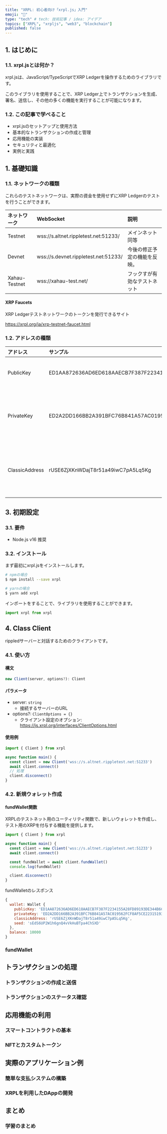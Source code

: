 ```yaml
---
title: "XRPL: 初心者向け「xrpl.js」入門"
emoji: "🙆"
type: "tech" # tech: 技術記事 / idea: アイデア
topics: ["XRPL", "xrpljs", "web3", "blockchain"]
published: false
---
```


## 1. はじめに

### 1.1. xrpl.jsとは何か？

xrpl.jsは、JavaScript/TypeScriptでXRP Ledgerを操作するためのライブラリです。

このライブラリを使用することで、XRP Ledger上でトランザクションを生成、署名、送信し、その他の多くの機能を実行することが可能になります。

### 1.2. この記事で学べること

- xrpl.jsのセットアップと使用方法
- 基本的なトランザクションの作成と管理
- 応用機能の実装
- セキュリティと最適化
- 実例と実践

## 1. 基礎知識

### 1.1. ネットワークの種類

これらのテストネットワークは、実際の資金を使用せずにXRP Ledgerのテストを行うことができます。

|ネットワーク|WebSocket|説明|
|:---|:---|:--|
|Testnet|wss://s.altnet.rippletest.net:51233/|メインネット同等|
|Devnet|wss://s.devnet.rippletest.net:51233/|今後の修正予定の機能を反映。|
|Xahau-Testnet|wss://xahau-test.net/|フックすが有効なテストネット|

#### XRP Faucets

XRP Ledgerテストネットワークのトークンを発行できるサイト

https://xrpl.org/ja/xrp-testnet-faucet.html

### 1.2. アドレスの種類

|アドレス|サンプル|説明|
|:---|:---|:--|
|PublicKey|ED1AA872636AD6ED618AAECB7F387F2234155A28FD89193DE344B6CD4BC4B76C1A|メインネット同等|
|PrivateKey|ED2A2DD166BB2A391BFC76B841A57AC019562FCF8AF5CE22315193A2BBC7688D7C|今後の修正予定の機能を反映。|
|ClassicAddress|rUSE6ZjXKnWDajT8r51a49iwC7pA5Lq5Kg|フックすが有効なテストネット|

## 3. 初期設定

### 3.1. 要件

- Node.js v16 推奨

### 3.2. インストール

まず最初にxrpl.jsをインストールします。

```bash
# npmの場合
$ npm install --save xrpl

# yarnの場合
$ yarn add xrpl
```

インポートをすることで、ライブラリを使用することができます。

```typescript
import xrpl from xrpl
```

## 4. Class Client

rippledサーバーと対話するためのクライアントです。

### 4.1. 使い方

#### 構文

```typescript
new Client(server, options?): Client
```

#### パラメータ

- server: `string`
  - 接続するサーバーのURL
- options?: `ClientOptions = {}`
  - クライアント設定のオプション: https://js.xrpl.org/interfaces/ClientOptions.html

#### 使用例

```typescript
import { Client } from xrpl

async function main() {
  const client = new Client('wss://s.altnet.rippletest.net:51233')
  await client.connect()
  // 処理
  client.disconnect()
}
```

### 4.2. 新規ウォレット作成

#### fundWallet関数

XRPLのテストネット用のユーティリティ関数で、新しいウォレットを作成し、テスト用のXRPを付与する機能を提供します。

```typescript
import { Client } from xrpl

async function main() {
  const client = new Client('wss://s.altnet.rippletest.net:51233')
  await client.connect()

  const fundWallet = await client.fundWallet()
  console.log(fundWallet)

  client.disconnect()
}
```

fundWalletのレスポンス


```javascript
{
  wallet: Wallet {
    publicKey: 'ED1AA872636AD6ED618AAECB7F387F2234155A28FD89193DE344B6CD4BC4B76C1A',
    privateKey: 'ED2A2DD166BB2A391BFC76B841A57AC019562FCF8AF5CE22315193A2BBC7688D7C',
    classicAddress: 'rUSE6ZjXKnWDajT8r51a49iwC7pA5Lq5Kg',
    seed: 'sEdS6UP2W1h6gnQ4vVkHuBTpa4ChSXD'
  },
  balance: 10000
}
```


### fundWallet

## トランザクションの処理

### トランザクションの作成と送信

### トランザクションのステータス確認

## 応用機能の利用

### スマートコントラクトの基本

### NFTとカスタムトークン

## 実際のアプリケーション例

### 簡単な支払システムの構築

### XRPLを利用したDAppの開発

## まとめ

### 学習のまとめ
